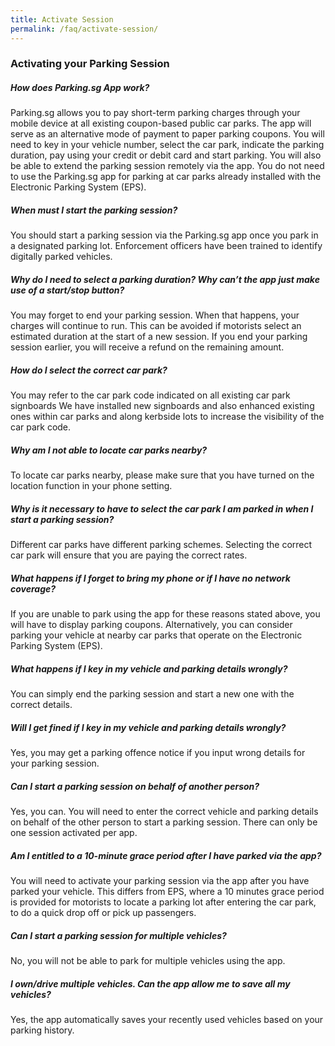 ```yaml
---
title: Activate Session
permalink: /faq/activate-session/
---
```

### Activating your Parking Session

##### How does Parking.sg App work?
Parking.sg allows you to pay short-term parking charges through your mobile device at all existing coupon-based public car parks. The app will serve as an alternative mode of payment to paper parking coupons. You will need to key in your vehicle number, select the car park, indicate the parking duration, pay using your credit or debit card and start parking. You will also be able to extend the parking session remotely via the app. You do not need to use the Parking.sg app for parking at car parks already installed with the Electronic Parking System (EPS).

 

##### When must I start the parking session?
You should start a parking session via the Parking.sg app once you park in a designated parking lot. Enforcement officers have been trained to identify digitally parked vehicles.

 

##### Why do I need to select a parking duration? Why can’t the app just make use of a start/stop button?
You may forget to end your parking session. When that happens, your charges will continue to run. This can be avoided if motorists select an estimated duration at the start of a new session. If you end your parking session earlier, you will receive a refund on the remaining amount.

 

##### How do I select the correct car park?
You may refer to the car park code indicated on all existing car park signboards We have installed new signboards and also enhanced existing ones within car parks and along kerbside lots to increase the visibility of the car park code.

 

##### Why am I not able to locate car parks nearby? 
To locate car parks nearby, please make sure that you have turned on the location function in your phone setting.



##### Why is it necessary to have to select the car park I am parked in when I start a parking session?
Different car parks have different parking schemes. Selecting the correct car park will ensure that you are paying the correct rates.



##### What happens if I forget to bring my phone or if I have no network coverage?
If you are unable to park using the app for these reasons stated above, you will have to display parking coupons. Alternatively, you can consider parking your vehicle at nearby car parks that operate on the Electronic Parking System (EPS).



##### What happens if I key in my vehicle and parking details wrongly?
You can simply end the parking session and start a new one with the correct details.



##### Will I get fined if I key in my vehicle and parking details wrongly?
Yes, you may get a parking offence notice if you input wrong details for your parking session.



##### Can I start a parking session on behalf of another person?
Yes, you can. You will need to enter the correct vehicle and parking details on behalf of the other person to start a parking session. There can only be one session activated per app.



##### Am I entitled to a 10-minute grace period after I have parked via the app?
You will need to activate your parking session via the app after you have parked your vehicle. This differs from EPS, where a 10 minutes grace period is provided for motorists to locate a parking lot after entering the car park, to do a quick drop off or pick up passengers.



##### Can I start a parking session for multiple vehicles?
No, you will not be able to park for multiple vehicles using the app.



##### I own/drive multiple vehicles. Can the app allow me to save all my vehicles?
Yes, the app automatically saves your recently used vehicles based on your parking history.
